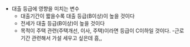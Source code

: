 - 대출 등급에 영향을 미치는 변수
  - 대출기간이 짧을수록 대출 등급(B이상)이 높을 것이다
  - 전세가 대출 등급(B이상)이 높을 것이다
  - 목적이 주택 관련(주택개선, 이사, 주택)이라면 등급이 C이하일 것이다.
  -근로기간 관련해서 가설 세우고 싶은데 흠,,
